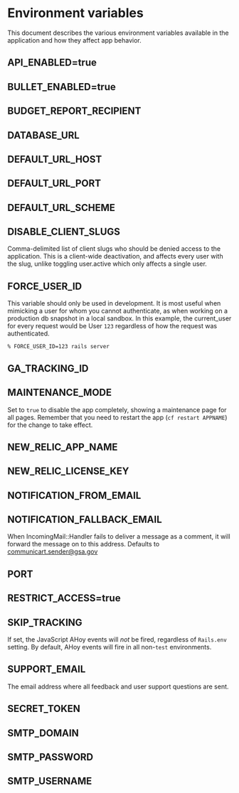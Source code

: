 # Environment variables

This document describes the various environment variables available in the application
and how they affect app behavior.

## API_ENABLED=true
## BULLET_ENABLED=true
## BUDGET_REPORT_RECIPIENT
## DATABASE_URL
## DEFAULT_URL_HOST
## DEFAULT_URL_PORT
## DEFAULT_URL_SCHEME

## DISABLE_CLIENT_SLUGS

Comma-delimited list of client slugs who should be denied access to the application. This is a client-wide
deactivation, and affects every user with the slug, unlike toggling user.active which only affects a single
user.

## FORCE_USER_ID

This variable should only be used in development. It is most useful when mimicking a user for whom you cannot authenticate, as when working on a production db snapshot in a local sandbox.
In this example, the current_user for every request would be User `123` regardless of how the request was authenticated.

```
% FORCE_USER_ID=123 rails server
```

## GA_TRACKING_ID

## MAINTENANCE_MODE

Set to `true` to disable the app completely, showing a maintenance page for all pages.
Remember that you need to restart the app (`cf restart APPNAME`) for the change to
take effect.

## NEW_RELIC_APP_NAME
## NEW_RELIC_LICENSE_KEY
## NOTIFICATION_FROM_EMAIL

## NOTIFICATION_FALLBACK_EMAIL

When IncomingMail::Handler fails to deliver a message as a comment, it will forward the message on to this address.
Defaults to communicart.sender@gsa.gov

## PORT
## RESTRICT_ACCESS=true

## SKIP_TRACKING

If set, the JavaScript AHoy events will *not* be fired, regardless of `Rails.env` setting. By default, AHoy
events will fire in all non-`test` environments.

## SUPPORT_EMAIL

The email address where all feedback and user support questions are sent.

## SECRET_TOKEN
## SMTP_DOMAIN
## SMTP_PASSWORD
## SMTP_USERNAME
